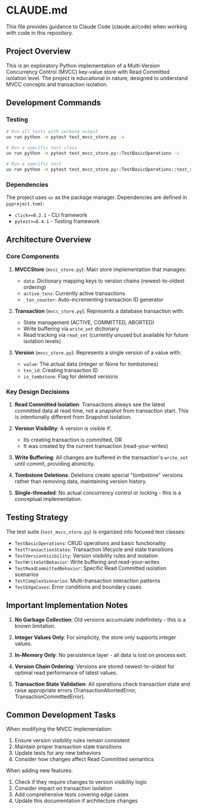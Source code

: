 # CLAUDE.md

This file provides guidance to Claude Code (claude.ai/code) when working with code in this repository.

## Project Overview

This is an exploratory Python implementation of a Multi-Version Concurrency Control (MVCC) key-value store with Read Committed isolation level. The project is educational in nature, designed to understand MVCC concepts and transaction isolation.

## Development Commands

### Testing
```bash
# Run all tests with verbose output
uv run python -m pytest test_mvcc_store.py -v

# Run a specific test class
uv run python -m pytest test_mvcc_store.py::TestBasicOperations -v

# Run a specific test
uv run python -m pytest test_mvcc_store.py::TestBasicOperations::test_simple_put_and_get -v
```

### Dependencies
The project uses `uv` as the package manager. Dependencies are defined in `pyproject.toml`:
- `click>=8.2.1` - CLI framework
- `pytest>=8.4.1` - Testing framework

## Architecture Overview

### Core Components

1. **MVCCStore** (`mvcc_store.py`): Main store implementation that manages:
   - `data`: Dictionary mapping keys to version chains (newest-to-oldest ordering)
   - `active_txns`: Currently active transactions
   - `_txn_counter`: Auto-incrementing transaction ID generator

2. **Transaction** (`mvcc_store.py`): Represents a database transaction with:
   - State management (ACTIVE, COMMITTED, ABORTED)
   - Write buffering via `write_set` dictionary
   - Read tracking via `read_set` (currently unused but available for future isolation levels)

3. **Version** (`mvcc_store.py`): Represents a single version of a value with:
   - `value`: The actual data (integer or None for tombstones)
   - `txn_id`: Creating transaction ID
   - `is_tombstone`: Flag for deleted versions

### Key Design Decisions

1. **Read Committed Isolation**: Transactions always see the latest committed data at read time, not a snapshot from transaction start. This is intentionally different from Snapshot Isolation.

2. **Version Visibility**: A version is visible if:
   - Its creating transaction is committed, OR
   - It was created by the current transaction (read-your-writes)

3. **Write Buffering**: All changes are buffered in the transaction's `write_set` until commit, providing atomicity.

4. **Tombstone Deletions**: Deletions create special "tombstone" versions rather than removing data, maintaining version history.

5. **Single-threaded**: No actual concurrency control or locking - this is a conceptual implementation.

## Testing Strategy

The test suite (`test_mvcc_store.py`) is organized into focused test classes:
- `TestBasicOperations`: CRUD operations and basic functionality
- `TestTransactionStates`: Transaction lifecycle and state transitions
- `TestVersionVisibility`: Version visibility rules and isolation
- `TestWriteSetBehavior`: Write buffering and read-your-writes
- `TestReadCommittedBehavior`: Specific Read Committed isolation scenarios
- `TestComplexScenarios`: Multi-transaction interaction patterns
- `TestEdgeCases`: Error conditions and boundary cases

## Important Implementation Notes

1. **No Garbage Collection**: Old versions accumulate indefinitely - this is a known limitation.

2. **Integer Values Only**: For simplicity, the store only supports integer values.

3. **In-Memory Only**: No persistence layer - all data is lost on process exit.

4. **Version Chain Ordering**: Versions are stored newest-to-oldest for optimal read performance of latest values.

5. **Transaction State Validation**: All operations check transaction state and raise appropriate errors (TransactionAbortedError, TransactionCommittedError).

## Common Development Tasks

When modifying the MVCC implementation:
1. Ensure version visibility rules remain consistent
2. Maintain proper transaction state transitions
3. Update tests for any new behaviors
4. Consider how changes affect Read Committed semantics

When adding new features:
1. Check if they require changes to version visibility logic
2. Consider impact on transaction isolation
3. Add comprehensive tests covering edge cases
4. Update this documentation if architecture changes